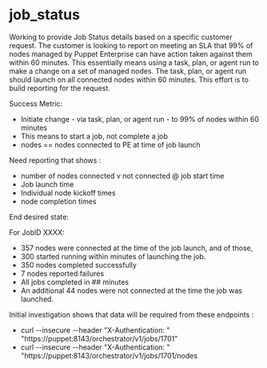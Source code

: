 # job_status

Working to provide Job Status details based on a specific customer request. The customer is looking to report on meeting an SLA that 99% of nodes managed by Puppet Enterprise can have action taken against them within 60 minutes.  This essentially means using a task, plan, or agent run to make a change on a set of managed nodes.  The task, plan, or agent run should launch on all connected nodes within 60 minutes.  This effort is to build reporting for the request.

Success Metric:

- Initiate change - via task, plan, or agent run - to 99% of nodes within 60 minutes
- This means to start a job, not complete a job
- nodes == nodes connected to PE at time of job launch

Need reporting that shows :

- number of nodes connected v not connected @ job start time
- Job launch time
- Individual node kickoff times
- node completion times

End desired state:

For JobID XXXX:

- 357 nodes were connected at the time of the job launch, and of those,
- 300 started running within <SLA> minutes of launching the job.
- 350 nodes completed successfully
- 7 nodes reported failures
- All jobs completed in ## minutes
- An additional 44 nodes were not connected at the time the job was launched. 


Initial investigation shows that data will be required from these endpoints :

- curl --insecure --header "X-Authentication: <TOKEN>" "https://puppet:8143/orchestrator/v1/jobs/1701"
- curl --insecure --header "X-Authentication: <TOKEN>" "https://puppet:8143/orchestrator/v1/jobs/1701/nodes